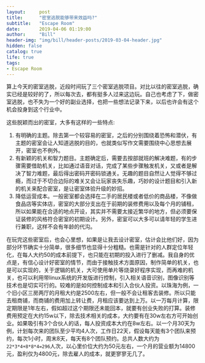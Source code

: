 ```yaml
---
layout:     post
title:      "密室逃脱能够带来效益吗?"
subtitle:   "Escape Room"
date:       2019-04-06 01:19:00
author:     "Bill"
header-img: "img/bill/header-posts/2019-03-04-header.jpg"
hidden: false
catalog: true
life: true
tags:
- Escape Room
---
```



算上今天的密室逃脱，近段时间玩了三个密室逃脱项目。对比以往的密室逃脱，确实已经是较好的了，所以每次去，都有挺多人过来这边玩。自己也考虑了下，做密室逃脱，也不失为一个好的副业选择，也把一些想法记录下来，以后也许会有这个机会投身到这个行业中。

这些脱颖而出的密室，大多有这样的一些特点:

1. 有明确的主题。除去第一个较容易的密室，之后的分别围绕着恐怖和潜伏，有主题的密室会让人知道逃脱的目的，也就类似写作文需要围绕中心思想去展开，密室也不例外。
2. 有新颖的机关和智力题目。主题确定后，需要去按部就班的解决难题，有的步骤需要借助机关，比如通过语音对话，完成了某些步骤触发机关，又或者是解决了智力难题，最后得出密码开密码锁通关。无趣的题目自然让人觉得不够过瘾，而过于不切合边际的难关又会让玩家丧失乐趣，巧妙的设计题目和引入新的机关来配合密室，是让密室体验升级的妙招。
3. 降低运营成本。一般密室都会选择在二手的居民楼或者低价的商品楼，不像做食品店等实体店，密室的大部分支出在于前期的装修费用以及每个月的铺租，所以如果能在合适的地点开设，其实并不需要太接近繁华的地方，但必须要保证装修的风格符合密室的初期设计。另外，密室可以大多可以请年轻的学生进行兼职，这样不会有年龄的代沟。

在玩完这些密室后，也会心里想，如果是让我去设计密室，估计会比他们好，因为部分环节确实十分简单，很多细节也显得十分粗糙。也需是针对的人群定位年轻化，在每人大约50的成本前提下，也只能在初期的投入进行了删减。我自身的优点是，有信心设计好密室的情节，而由于接触技术方面原因，制作简单的机关，也是可以实现的，关于逻辑的机关，大可使用单片等烧录好程序实现，而再难的机关，也可以利用带linux系统的开发版进行控制，引入相关语音识别，图像识别等技术也是切实可行的。较难的是如何控制成本和引入合伙人投资。以珠海为例，一个旧小区三房两厅的月租大约是2500左右，但一般不会让租客去装修。所以只能去租商铺，而商铺的费用加上转让费，月租应该要达到上万。以一万每月计算，限定期限是1年左右，假如超过这个期限还未能回本，就要有创业失败的打算。装修费用预定在大约15w以下，除去技术相关的成本，大约要有在30w左右方可开始创业。如果吸引有3个合伙人的话，每人投资成本大约在8w左右。以一个月30天为例，计划每次来的团队至少平均4人次，工作日22天，假设每天能有3个团队来预约，每次1小时，周末8天，每天有8个团队预约。总共人数大约为`22*3*4+8*8*4=296`人次，以心里价位大约为50元左右，一个月的营业额为14800元，盈利仅为4800元，除去雇人的成本，就更寥寥无几了。



